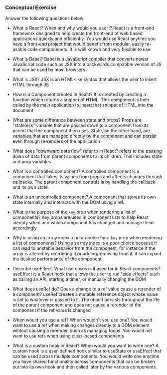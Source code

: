 ### Conceptual Exercise

Answer the following questions below:

- What is React? When and why would you use it?
React is a front-end framework designed to help create the front-end of web based applications quickly and efficiently. You would use React anytime you have a front-end project that would benefit from modular, easily re-usable code componenets. It is well known and very flexible to use

- What is Babel?
Babel is a JavaScript compiler that converts newer JavaScript code such as JSX into a backwards compatible version of JS that can be used by most browsers

- What is JSX?
JSX is an HTML-like syntax that allows the user to insert HTML through JS

- How is a Component created in React?
It is created by creating a function which returns a snippet of HTML. This component is then called by the main application to insert that snippet of HTML into the document

- What are some difference between state and props?
Props are "stateless" variable that are passed down to a component from its parent that the component then uses. State, on the other hand, are variables that are managed directly by the component and can persist even through re-renders of the application

- What does "downward data flow" refer to in React?
refers to the passing down of data from parent components to its children. This includes state and prop variables

- What is a controlled component?
A controlled component is a component that takes its values from props and affects changes through callbacks. The parent component controls is by handling the callback and its own state.

- What is an uncontrolled component?
A component that stores its own state internally and interacts with the DOM using a ref.

- What is the purpose of the `key` prop when rendering a list of components?
Key props are used in component lists to help React identify when and which component has changed and manage them accordingly

- Why is using an array index a poor choice for a `key` prop when rendering a list of components?
Using an array index is a poor choice because it can lead to unstable behavior from the component, for instance if the array is altered by reordering it or adding/removing from it, it can impact the desired performance of the component

- Describe useEffect.  What use cases is it used for in React components?
useEffect is a React hook that allows the user to run "side effects" such as calling an API, starting a timer, or manually changing the DOM

- What does useRef do?  Does a change to a ref value cause a rerender of a component?
useRef creates a mutable reference object whose value is set to whatever is passed to it. The object persists throughout the life of the parent component and does not cause a rerender of the component if the ref value is changed

- When would you use a ref? When wouldn't you use one?
You would want to use a ref when making changes directly to a DOM element wihtout causing a rerender, such as managing focus. You would not want to use refs when using class-based components

- What is a custom hook in React? When would you want to write one?
A custom hook is a user-defined hook similar to useState or useEffect that can be used across multiple components. You would write one anytime you have shared functionality across components that can be broken out into its own hook and then called later by the various components.